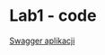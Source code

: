 # Lab1 - code
<a href="https://lab1mczarczynski.azurewebsites.net/swagger/index.html" target="_blank">Swagger aplikacji</a>
